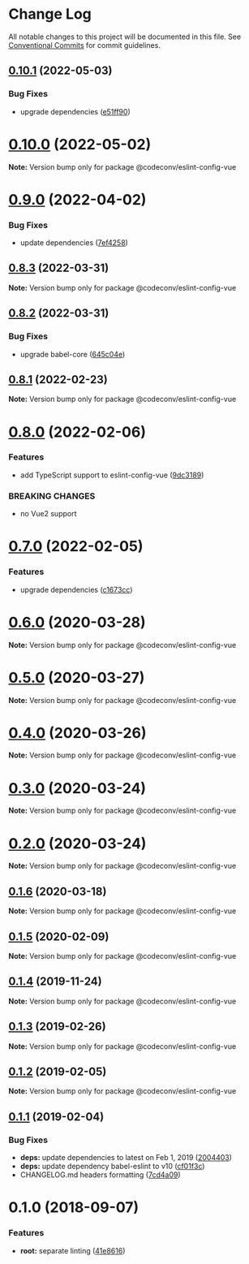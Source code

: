 # Change Log

All notable changes to this project will be documented in this file.
See [Conventional Commits](https://conventionalcommits.org) for commit guidelines.

## [0.10.1](https://github.com/shimarulin/codeconv/compare/v0.10.0...v0.10.1) (2022-05-03)


### Bug Fixes

* upgrade dependencies ([e51ff90](https://github.com/shimarulin/codeconv/commit/e51ff90a9996d9228956b81c4f059d934ae1023d))





# [0.10.0](https://github.com/shimarulin/codeconv/compare/v0.9.0...v0.10.0) (2022-05-02)

**Note:** Version bump only for package @codeconv/eslint-config-vue





# [0.9.0](https://github.com/shimarulin/codeconv/compare/v0.8.6...v0.9.0) (2022-04-02)


### Bug Fixes

* update dependencies ([7ef4258](https://github.com/shimarulin/codeconv/commit/7ef4258856a81223a141c0238c7f9eccaef3d7b5))





## [0.8.3](https://github.com/shimarulin/codeconv/compare/v0.8.2...v0.8.3) (2022-03-31)

**Note:** Version bump only for package @codeconv/eslint-config-vue





## [0.8.2](https://github.com/shimarulin/codeconv/compare/v0.8.1...v0.8.2) (2022-03-31)


### Bug Fixes

* upgrade babel-core ([645c04e](https://github.com/shimarulin/codeconv/commit/645c04e022bfc29b41837474e49cee714cdee074))





## [0.8.1](https://github.com/shimarulin/codeconv/compare/v0.8.0...v0.8.1) (2022-02-23)

**Note:** Version bump only for package @codeconv/eslint-config-vue





# [0.8.0](https://github.com/shimarulin/codeconv/compare/v0.7.0...v0.8.0) (2022-02-06)


### Features

* add TypeScript support to eslint-config-vue ([9dc3189](https://github.com/shimarulin/codeconv/commit/9dc318949f69512d72ace24bfde5e4e4b130a379))


### BREAKING CHANGES

* no Vue2 support





# [0.7.0](https://github.com/shimarulin/codeconv/compare/v0.6.1...v0.7.0) (2022-02-05)


### Features

* upgrade dependencies ([c1673cc](https://github.com/shimarulin/codeconv/commit/c1673cc10bef848fa2c646e9fad9851dc9571212))





# [0.6.0](https://github.com/shimarulin/codeconv/compare/v0.5.0...v0.6.0) (2020-03-28)

**Note:** Version bump only for package @codeconv/eslint-config-vue





# [0.5.0](https://github.com/shimarulin/codeconv/compare/v0.4.0...v0.5.0) (2020-03-27)

**Note:** Version bump only for package @codeconv/eslint-config-vue





# [0.4.0](https://github.com/shimarulin/codeconv/compare/v0.3.1...v0.4.0) (2020-03-26)

**Note:** Version bump only for package @codeconv/eslint-config-vue





# [0.3.0](https://github.com/shimarulin/codeconv/compare/v0.2.0...v0.3.0) (2020-03-24)

**Note:** Version bump only for package @codeconv/eslint-config-vue





# [0.2.0](https://github.com/shimarulin/codeconv/compare/v0.1.7...v0.2.0) (2020-03-24)

**Note:** Version bump only for package @codeconv/eslint-config-vue





## [0.1.6](https://github.com/shimarulin/codeconv/compare/v0.1.5...v0.1.6) (2020-03-18)

**Note:** Version bump only for package @codeconv/eslint-config-vue





## [0.1.5](https://github.com/shimarulin/codeconv/compare/v0.1.4...v0.1.5) (2020-02-09)

**Note:** Version bump only for package @codeconv/eslint-config-vue





## [0.1.4](https://github.com/shimarulin/codeconv/compare/v0.1.3...v0.1.4) (2019-11-24)

**Note:** Version bump only for package @codeconv/eslint-config-vue





## [0.1.3](https://github.com/shimarulin/codeconv/compare/v0.1.2...v0.1.3) (2019-02-26)

**Note:** Version bump only for package @codeconv/eslint-config-vue





## [0.1.2](https://github.com/shimarulin/codeconv/compare/v0.1.1...v0.1.2) (2019-02-05)

**Note:** Version bump only for package @codeconv/eslint-config-vue





## [0.1.1](https://github.com/shimarulin/codeconv/compare/v0.1.0...v0.1.1) (2019-02-04)


### Bug Fixes

* **deps:** update dependencies to latest on Feb 1, 2019 ([2004403](https://github.com/shimarulin/codeconv/commit/2004403))
* **deps:** update dependency babel-eslint to v10 ([cf01f3c](https://github.com/shimarulin/codeconv/commit/cf01f3c))
* CHANGELOG.md headers formatting ([7cd4a09](https://github.com/shimarulin/codeconv/commit/7cd4a09))





<a name="0.1.0"></a>

# 0.1.0 (2018-09-07)

### Features

- **root:** separate linting ([41e8616](https://github.com/shimarulin/codeconv/commit/41e8616))
